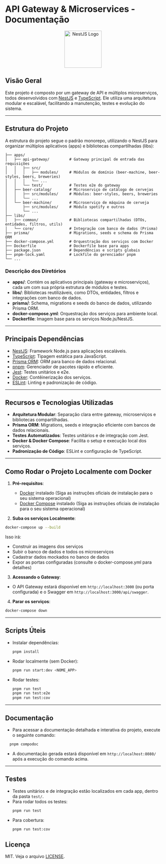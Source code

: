 # API Gateway & Microservices - Documentação

<p align="center">
  <img src="https://nestjs.com/img/logo-small.svg" width="120" alt="NestJS Logo" />
</p>

## Visão Geral

Este projeto é composto por um gateway de API e múltiplos microserviços, todos desenvolvidos com [NestJS](https://nestjs.com/) e [TypeScript](https://www.typescriptlang.org/). Ele utiliza uma arquitetura modular e escalável, facilitando a manutenção, testes e evolução do sistema.

---

## Estrutura do Projeto

A estrutura do projeto segue o padrão monorepo, utilizando o NestJS para organizar múltiplos aplicativos (apps) e bibliotecas compartilhadas (libs):

```
├── apps/
│   ├── api-gateway/         # Gateway principal de entrada das requisições
│   │   ├── src/
│   │   │   ├── modules/     # Módulos de domínio (beer-machine, beer-styles, beers, breweries)
│   │   │   └── ...
│   │   └── test/            # Testes e2e do gateway
│   ├── beer-catalog/        # Microserviço de catálogo de cervejas
│   │   ├── src/modules/     # Módulos: beer-styles, beers, breweries
│   │   └── ...
│   └── beer-machine/        # Microserviço de máquina de cerveja
│       ├── src/modules/     # Módulo spotify e outros
│       └── ...
├── libs/
│   ├── common/              # Bibliotecas compartilhadas (DTOs, entidades, filtros, utils)
│   └── core/                # Integração com banco de dados (Prisma)
├── prisma/                  # Migrations, seeds e schema do Prisma ORM
├── docker-compose.yml       # Orquestração dos serviços com Docker
├── Dockerfile               # Dockerfile base para apps
├── package.json             # Dependências e scripts globais
├── pnpm-lock.yaml           # Lockfile do gerenciador pnpm
└── ...
```

### Descrição dos Diretórios
- **apps/**: Contém os aplicativos principais (gateway e microserviços), cada um com sua própria estrutura de módulos e testes.
- **libs/**: Bibliotecas reutilizáveis, como DTOs, entidades, filtros e integrações com banco de dados.
- **prisma/**: Schema, migrations e seeds do banco de dados, utilizando Prisma ORM.
- **docker-compose.yml**: Orquestração dos serviços para ambiente local.
- **Dockerfile**: Imagem base para os serviços Node.js/NestJS.

---

## Principais Dependências

- [NestJS](https://nestjs.com/): Framework Node.js para aplicações escaláveis.
- [TypeScript](https://www.typescriptlang.org/): Tipagem estática para JavaScript.
- [Prisma ORM](https://www.prisma.io/): ORM para banco de dados relacional.
- [pnpm](https://pnpm.io/): Gerenciador de pacotes rápido e eficiente.
- [Jest](https://jestjs.io/): Testes unitários e e2e.
- [Docker](https://www.docker.com/): Contêinerização dos serviços.
- [ESLint](https://eslint.org/): Linting e padronização de código.

---

## Recursos e Tecnologias Utilizadas

- **Arquitetura Modular**: Separação clara entre gateway, microserviços e bibliotecas compartilhadas.
- **Prisma ORM**: Migrations, seeds e integração eficiente com bancos de dados relacionais.
- **Testes Automatizados**: Testes unitários e de integração com Jest.
- **Docker & Docker Compose**: Facilita o setup e execução local dos serviços.
- **Padronização de Código**: ESLint e configuração de TypeScript.

---

## Como Rodar o Projeto Localmente com Docker

1. **Pré-requisitos**:
   - [Docker](https://www.docker.com/get-started) instalado (Siga as instruções oficiais de instalação para o seu sistema operacional)
   - [Docker Compose](https://docs.docker.com/compose/) instalado (Siga as instruções oficiais de instalação para o seu sistema operacional)

2. **Suba os serviços Localmente**:

```bash
docker-compose up --build
```

Isso irá:
- Construir as imagens dos serviços
- Subir o banco de dados e todos os microserviços
- Cadastrar dados mockados no banco de dados
- Expor as portas configuradas (consulte o docker-compose.yml para detalhes)

3. **Acessando o Gateway**:
- O API Gateway estará disponível em `http://localhost:3000` (ou porta configurada) e o Swagger em `http://localhost:3000/api/swagger`.

4. **Parar os serviços**:

```bash
docker-compose down
```

---

## Scripts Úteis

- Instalar dependências:
  ```bash
  pnpm install
  ```
- Rodar localmente (sem Docker):
  ```bash
  pnpm run start:dev <NOME_APP>
  ```
- Rodar testes:
  ```bash
  pnpm run test
  pnpm run test:e2e
  pnpm run test:cov
  ```

---

## Documentação
- Para acessar a documentação detalhada e interativa do projeto, execute o seguinte comando:
```bash
  pnpm compodoc
```
- A documentação gerada estará disponível em `http://localhost:8080/` após a execução do comando acima.

---

## Testes

- Testes unitários e de integração estão localizados em cada app, dentro da pasta `test/`.
- Para rodar todos os testes:
  ```bash
  pnpm run test
  ```
- Para cobertura:
  ```bash
  pnpm run test:cov
  ```

## Licença

MIT. Veja o arquivo [LICENSE](https://github.com/engfernandes/karhub-microservices-challenge/blob/main/LICENSE).
